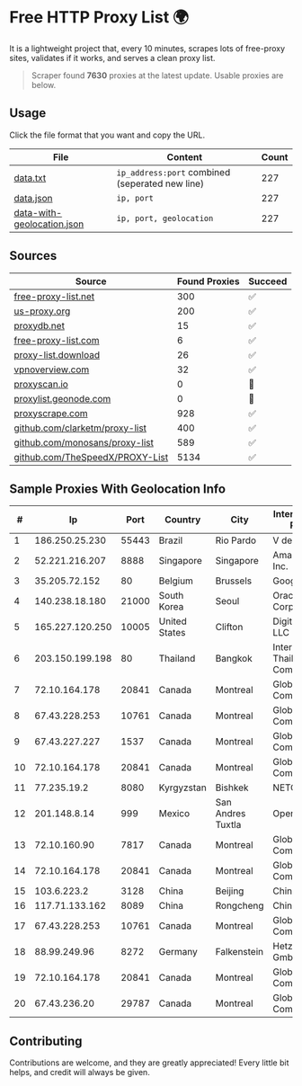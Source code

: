 
# Free HTTP Proxy List 🌍

It is a lightweight project that, every 10 minutes, scrapes lots of free-proxy sites, validates if it works, and serves a clean proxy list.


> Scraper found **7630** proxies at the latest update. Usable proxies are below.

## Usage

Click the file format that you want and copy the URL.


|File|Content|Count|
|----|-------|-----|
|[data.txt](https://raw.githubusercontent.com/themiralay/Proxy-List-World/master/data.txt)|`ip_address:port` combined (seperated new line)|227|
|[data.json](https://raw.githubusercontent.com/themiralay/Proxy-List-World/master/data.json)|`ip, port`|227|
|[data-with-geolocation.json](https://raw.githubusercontent.com/themiralay/Proxy-List-World/master/data-with-geolocation.json)|`ip, port, geolocation`|227|

## Sources

|Source|Found Proxies|Succeed|
|------|-------------|-------|
|[free-proxy-list.net](https://free-proxy-list.net)|300|✅|
|[us-proxy.org](https://www.us-proxy.org)|200|✅|
|[proxydb.net](http://proxydb.net)|15|✅|
|[free-proxy-list.com](https://free-proxy-list.com/?page=&port=&type%5B%5D=http&type%5B%5D=https&up_time=0&search=Search)|6|✅|
|[proxy-list.download](https://www.proxy-list.download/HTTP)|26|✅|
|[vpnoverview.com](https://vpnoverview.com/privacy/anonymous-browsing/free-proxy-servers)|32|✅|
|[proxyscan.io](https://www.proxyscan.io)|0|🚫|
|[proxylist.geonode.com](https://proxylist.geonode.com/api/proxy-list?limit=300&page=1&sort_by=lastChecked&sort_type=desc&protocols=http,https)|0|🚫|
|[proxyscrape.com](https://api.proxyscrape.com/v2/?request=displayproxies&protocol=http&timeout=10000&country=all&ssl=all&anonymity=all)|928|✅|
|[github.com/clarketm/proxy-list](https://raw.githubusercontent.com/clarketm/proxy-list/master/proxy-list-raw.txt)|400|✅|
|[github.com/monosans/proxy-list](https://raw.githubusercontent.com/monosans/proxy-list/main/proxies/http.txt)|589|✅|
|[github.com/TheSpeedX/PROXY-List](https://raw.githubusercontent.com/TheSpeedX/PROXY-List/master/http.txt)|5134|✅|


## Sample Proxies With Geolocation Info

|#|Ip|Port|Country|City|Internet Service Provider|
|-|--|----|-------|----|-------------------------|
|1|186.250.25.230|55443|Brazil|Rio Pardo|V de M Vargas|
|2|52.221.216.207|8888|Singapore|Singapore|Amazon.com, Inc.|
|3|35.205.72.152|80|Belgium|Brussels|Google LLC|
|4|140.238.18.180|21000|South Korea|Seoul|Oracle Corporation|
|5|165.227.120.250|10005|United States|Clifton|DigitalOcean, LLC|
|6|203.150.199.198|80|Thailand|Bangkok|Internet Thailand Company Ltd.|
|7|72.10.164.178|20841|Canada|Montreal|GloboTech Communications|
|8|67.43.228.253|10761|Canada|Montreal|GloboTech Communications|
|9|67.43.227.227|1537|Canada|Montreal|GloboTech Communications|
|10|72.10.164.178|20841|Canada|Montreal|GloboTech Communications|
|11|77.235.19.2|8080|Kyrgyzstan|Bishkek|NETCOM|
|12|201.148.8.14|999|Mexico|San Andres Tuxtla|Operbes|
|13|72.10.160.90|7817|Canada|Montreal|GloboTech Communications|
|14|72.10.164.178|20841|Canada|Montreal|GloboTech Communications|
|15|103.6.223.2|3128|China|Beijing|China Unicom|
|16|117.71.133.162|8089|China|Rongcheng|Chinanet|
|17|67.43.228.253|10761|Canada|Montreal|GloboTech Communications|
|18|88.99.249.96|8272|Germany|Falkenstein|Hetzner Online GmbH|
|19|72.10.164.178|20841|Canada|Montreal|GloboTech Communications|
|20|67.43.236.20|29787|Canada|Montreal|GloboTech Communications|



## Contributing

Contributions are welcome, and they are greatly appreciated! Every
little bit helps, and credit will always be given.

